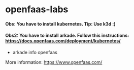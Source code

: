 # openfaas-labs
#### Obs: You have to install kubernetes. Tip: Use k3d :)
#### Obs2: You have to install arkade. Follow this instructions: https://docs.openfaas.com/deployment/kubernetes/
* arkade info openfaas 

More information: https://www.openfaas.com/
